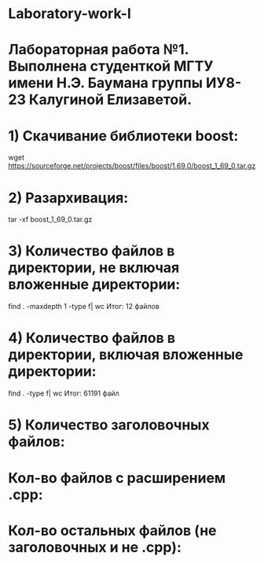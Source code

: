# Laboratory-work-I
# Лабораторная работа №1. Выполнена студенткой МГТУ имени Н.Э. Баумана группы ИУ8-23 Калугиной Елизаветой.
# 1) Скачивание библиотеки boost:
wget https://sourceforge.net/projects/boost/files/boost/1.69.0/boost_1_69_0.tar.gz
# 2) Разархивация:
tar -xf boost_1_69_0.tar.gz
# 3) Количество файлов в директории, не включая вложенные директории:
find . -maxdepth 1 -type f| wc
Итог: 12 файлов
# 4) Количество файлов в директории, включая вложенные директории:
find . -type f| wc
Итог: 61191 файл
# 5) Количество заголовочных файлов:

# Кол-во файлов с расширением .cpp:

# Кол-во остальных файлов (не заголовочных и не .cpp):
